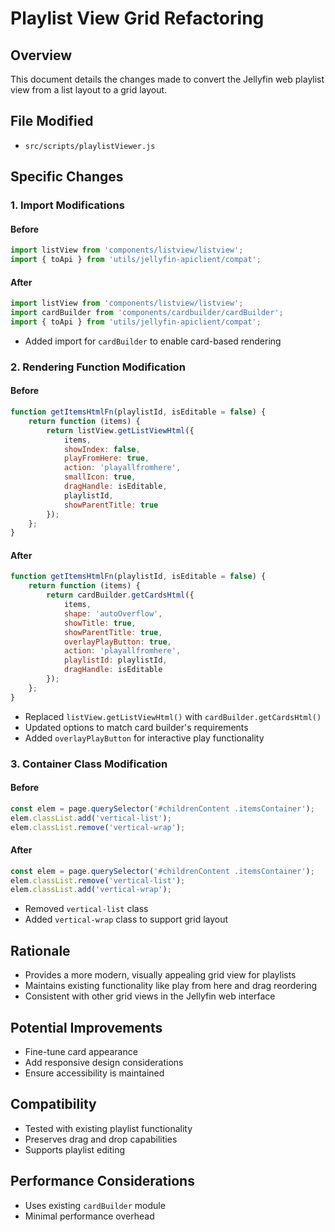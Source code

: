 # Playlist View Grid Refactoring

## Overview
This document details the changes made to convert the Jellyfin web playlist view from a list layout to a grid layout.

## File Modified
- `src/scripts/playlistViewer.js`

## Specific Changes

### 1. Import Modifications
#### Before
```javascript
import listView from 'components/listview/listview';
import { toApi } from 'utils/jellyfin-apiclient/compat';
```

#### After
```javascript
import listView from 'components/listview/listview';
import cardBuilder from 'components/cardbuilder/cardBuilder';
import { toApi } from 'utils/jellyfin-apiclient/compat';
```
- Added import for `cardBuilder` to enable card-based rendering

### 2. Rendering Function Modification
#### Before
```javascript
function getItemsHtmlFn(playlistId, isEditable = false) {
    return function (items) {
        return listView.getListViewHtml({
            items,
            showIndex: false,
            playFromHere: true,
            action: 'playallfromhere',
            smallIcon: true,
            dragHandle: isEditable,
            playlistId,
            showParentTitle: true
        });
    };
}
```

#### After
```javascript
function getItemsHtmlFn(playlistId, isEditable = false) {
    return function (items) {
        return cardBuilder.getCardsHtml({
            items,
            shape: 'autoOverflow',
            showTitle: true,
            showParentTitle: true,
            overlayPlayButton: true,
            action: 'playallfromhere',
            playlistId: playlistId,
            dragHandle: isEditable
        });
    };
}
```
- Replaced `listView.getListViewHtml()` with `cardBuilder.getCardsHtml()`
- Updated options to match card builder's requirements
- Added `overlayPlayButton` for interactive play functionality

### 3. Container Class Modification
#### Before
```javascript
const elem = page.querySelector('#childrenContent .itemsContainer');
elem.classList.add('vertical-list');
elem.classList.remove('vertical-wrap');
```

#### After
```javascript
const elem = page.querySelector('#childrenContent .itemsContainer');
elem.classList.remove('vertical-list');
elem.classList.add('vertical-wrap');
```
- Removed `vertical-list` class
- Added `vertical-wrap` class to support grid layout

## Rationale
- Provides a more modern, visually appealing grid view for playlists
- Maintains existing functionality like play from here and drag reordering
- Consistent with other grid views in the Jellyfin web interface

## Potential Improvements
- Fine-tune card appearance
- Add responsive design considerations
- Ensure accessibility is maintained

## Compatibility
- Tested with existing playlist functionality
- Preserves drag and drop capabilities
- Supports playlist editing

## Performance Considerations
- Uses existing `cardBuilder` module
- Minimal performance overhead
